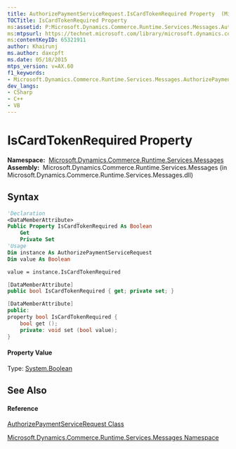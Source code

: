 ```yaml
---
title: AuthorizePaymentServiceRequest.IsCardTokenRequired Property  (Microsoft.Dynamics.Commerce.Runtime.Services.Messages)
TOCTitle: IsCardTokenRequired Property
ms:assetid: P:Microsoft.Dynamics.Commerce.Runtime.Services.Messages.AuthorizePaymentServiceRequest.IsCardTokenRequired
ms:mtpsurl: https://technet.microsoft.com/library/microsoft.dynamics.commerce.runtime.services.messages.authorizepaymentservicerequest.iscardtokenrequired(v=AX.60)
ms:contentKeyID: 65321911
author: Khairunj
ms.author: daxcpft
ms.date: 05/18/2015
mtps_version: v=AX.60
f1_keywords:
- Microsoft.Dynamics.Commerce.Runtime.Services.Messages.AuthorizePaymentServiceRequest.IsCardTokenRequired
dev_langs:
- CSharp
- C++
- VB
---
```


# IsCardTokenRequired Property

**Namespace:**  [Microsoft.Dynamics.Commerce.Runtime.Services.Messages](microsoft-dynamics-commerce-runtime-services-messages-namespace.md)  
**Assembly:**  Microsoft.Dynamics.Commerce.Runtime.Services.Messages (in Microsoft.Dynamics.Commerce.Runtime.Services.Messages.dll)

## Syntax

``` vb
'Declaration
<DataMemberAttribute> _
Public Property IsCardTokenRequired As Boolean
    Get
    Private Set
'Usage
Dim instance As AuthorizePaymentServiceRequest
Dim value As Boolean

value = instance.IsCardTokenRequired
```

``` csharp
[DataMemberAttribute]
public bool IsCardTokenRequired { get; private set; }
```

``` c++
[DataMemberAttribute]
public:
property bool IsCardTokenRequired {
    bool get ();
    private: void set (bool value);
}
```

#### Property Value

Type: [System.Boolean](https://technet.microsoft.com/library/a28wyd50\(v=ax.60\))  

## See Also

#### Reference

[AuthorizePaymentServiceRequest Class](authorizepaymentservicerequest-class-microsoft-dynamics-commerce-runtime-services-messages.md)

[Microsoft.Dynamics.Commerce.Runtime.Services.Messages Namespace](microsoft-dynamics-commerce-runtime-services-messages-namespace.md)


